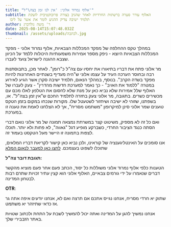 ```yaml
---
title: "אלוף נמרוד אלוני: 'אין לנו זמן בצה\"ל'"
subtitle: האלוף עורר סערה ברשתות החרדיות לאחר שהגיב בצורה פרובוקטיבית לזעקת
  תלמיד ישיבה צדיק ההגיע לומר את אשר על ליבו
author: ר' משה גולדברג
date: 2025-08-14T15:07:48.032Z
thumbnail: /assets/uploads/לכתבה.jpg
---
```

ב﻿מהלך טקס ההחלפה של מפקד המכללות הצבאיות, אלוף נמרוד אלוני - מפקד המכללות הצבאיות היוצא - ניפק מספר אמירות משמעותיות היכולות ללמד על הכיוון שצבא ההגנה לישראל צועד לעברו. 

מ﻿ר אלוני פתח את דבריו בתיאורו את יחסיו עם צה"ל כ"רומן".  לאחר מכן, בתבוסתנות רבה ובחוסר הערכה העיד על עצמו אלוני ש"היה מעדיף בשנתיים האחרונות להיות מפקד בשדה הקרב". בנוסף, במהלך הנאום, תלמיד ישיבה סקרן אשר הגיע לאירוע במטרה "ללמוד את האויב" - כך נאמר למערכת חדשות מהדרין" - צעק לעברו של האלוף שלל אמירות שלא נביא כאן על מנת שלא לחסום את הטלפון לאלו מכם עם מכשירים כשרים. בתגובה, מר אלוני צעק בחזרה לתלמיד החכם ש"אין זמן בצה"ל". או, בשפתנו, שזוהי לא ישיבה ושיחזור לשטעטל שלו. מקורות שנכחו במקום בזמן הטקס טוענים שמר אלוני סינן למיקרופון "משתמט מסריח", אך לא הצלחנו לאמת את טענה זו במערכת.

ו﻿אם כל זה לא מספיק, משיטוט קצר במשרתת נמצאה תמונה של מר אלוני נואם דברי הסתה כנגד הציבור החרדי, כשברקע מופיע דגל "גאווה", לא פחות ולא יותר. תוכלו לצפות בתמונה זו היישר מעל הטקסט בעמוד זה. 

א﻿נו סומכים על האינטליגענציה של קוראינו, ולכן נביא כאן קישור לקריאת דבריו המלאים, שתוכלו לשפוט בעצמכם. [לחצו כאן למעבר לנאום המלא](https://did.li/Flo6q)





**תגובת דובר צה"ל:**



הטענות כלפי אלוף נמרוד אלוני משוללות כל יסוד, הכתב פעם אחר פעם מוציא מהקשר דברים שנאמרו על ידי גורמים צבאיים, האלוף אלוני הוא קצין עתיר זכויות שתרם רבות לבטחון המדינה.



**OTR**: 

שתוק יא חרדי מסריח, אנחנו נגייס אתכם אם תרצה ואם לא, אנחנו יודעים איפה אתה גר אז כדאי שתיזהר יא משתמט.



אנחנו נמשיך להגן על המדינה ואתה יכול להמשיך לשבת על התחת ולכתוב שטויות באתר הזבבירי שלך.